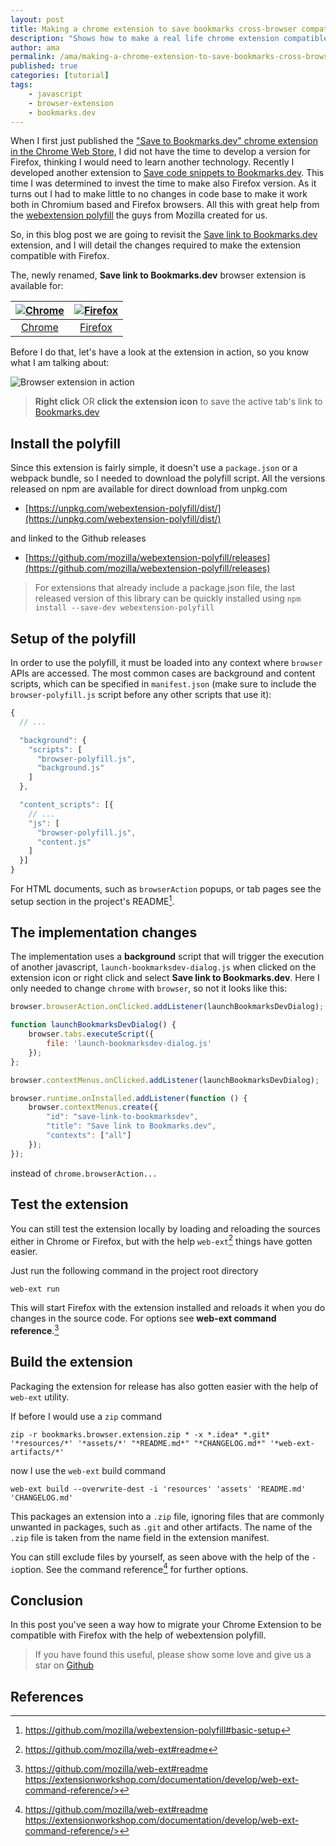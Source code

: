 ```yaml
---
layout: post
title: Making a chrome extension to save bookmarks cross-browser compatible
description: "Shows how to make a real life chrome extension compatible with firefox with the help of webextension polyfill from mozilla"
author: ama
permalink: /ama/making-a-chrome-extension-to-save-bookmarks-cross-browser-compatible
published: true
categories: [tutorial]
tags:
    - javascript
    - browser-extension
    - bookmarks.dev
---
```


When I first just published the ["Save to Bookmarks.dev"  chrome extension in the Chrome Web Store](https://chrome.google.com/webstore/detail/save-link-to-bookmarksdev/diofdblfhjbpgackifolmboaiccmebjb),
 I did not have the time to develop a version for Firefox, thinking I would need to learn another technology.
  Recently I developed another extension to [Save code snippets to Bookmarks.dev](https://github.com/BookmarksDev/code-snippets-browser-extension).
   This time I was determined to invest the time to make also Firefox version. As it turns out I had to make little
    to no changes in code base to make it work both in Chromium based and Firefox browsers. All this with great help from the [webextension polyfill](https://github.com/mozilla/webextension-polyfill)
 the guys from Mozilla created for us.

 So, in this blog post we are going to revisit the [Save link to Bookmarks.dev](https://github.com/BookmarksDev/code-snippets-browser-extension) extension,
  and I will detail the changes required to make the extension compatible with Firefox.

The, newly renamed,  **Save link to Bookmarks.dev** browser extension is available for:

| [![Chrome](https://dev-to-uploads.s3.amazonaws.com/i/8rbe1k13zjid9peah37k.png)](https://chrome.google.com/webstore/detail/save-url-to-bookmarksdev/diofdblfhjbpgackifolmboaiccmebjb) | [![Firefox](https://dev-to-uploads.s3.amazonaws.com/i/nsruw2rq4mveb4cp11u6.png)](https://addons.mozilla.org/en-US/firefox/addon/save-link-to-bookmarks-dev/) |
|:---:|:---:|
| [Chrome](https://chrome.google.com/webstore/detail/save-to-bookmarksdev/diofdblfhjbpgackifolmboaiccmebjb) | [Firefox](https://addons.mozilla.org/en-US/firefox/addon/save-link-to-bookmarks-dev/) |

Before I do that, let's have a look at the extension in action, so you know what I am talking about:

![Browser extension in action](https://dev-to-uploads.s3.amazonaws.com/i/p34m9dbvcrlk041a9oiv.gif)

> **Right click** OR **click the extension icon** to save the active tab's link to [Bookmarks.dev](https://www.bookmarks.dev)

<!--more-->

## Install the polyfill

Since this extension is fairly simple, it doesn't use a `package.json` or a webpack bundle, so I needed to download the polyfill script.
 All the versions released on npm are available for direct download from unpkg.com
* [https://unpkg.com/webextension-polyfill/dist/](https://unpkg.com/webextension-polyfill/dist/)

and linked to the Github releases

* [https://github.com/mozilla/webextension-polyfill/releases](https://github.com/mozilla/webextension-polyfill/releases)

> For extensions that already include a package.json file, the last released version of this library can be quickly installed using `npm install --save-dev webextension-polyfill`

## Setup of the polyfill

In order to use the polyfill, it must be loaded into any context where `browser` APIs are accessed.
 The most common cases are background and content scripts, which can be specified in `manifest.json`
  (make sure to include the `browser-polyfill.js` script <span class="highlight-yellow">before any other scripts that use it</span>):

```javascript
{
  // ...

  "background": {
    "scripts": [
      "browser-polyfill.js",
      "background.js"
    ]
  },

  "content_scripts": [{
    // ...
    "js": [
      "browser-polyfill.js",
      "content.js"
    ]
  }]
}
```

For HTML documents, such as `browserAction` popups, or tab pages see the setup section in the project's README[^1].

[^1]: <https://github.com/mozilla/webextension-polyfill#basic-setup>

## The implementation changes
The implementation uses a **background** script that will trigger the execution of another javascript,
 `launch-bookmarksdev-dialog.js` when clicked on the extension icon or right click and select **Save link to Bookmarks.dev**.
  Here I only needed to change `chrome` with `browser`, so not it looks like this:

```javascript
browser.browserAction.onClicked.addListener(launchBookmarksDevDialog);

function launchBookmarksDevDialog() {
    browser.tabs.executeScript({
        file: 'launch-bookmarksdev-dialog.js'
    });
};

browser.contextMenus.onClicked.addListener(launchBookmarksDevDialog);

browser.runtime.onInstalled.addListener(function () {
    browser.contextMenus.create({
        "id": "save-link-to-bookmarksdev",
        "title": "Save link to Bookmarks.dev",
        "contexts": ["all"]
    });
});

```

instead of `chrome.browserAction...`

## Test the extension
You can still test the extension locally by loading and reloading the sources either in Chrome or Firefox,
 but with the help `web-ext`[^2] things have gotten easier.

[^2]: <https://github.com/mozilla/web-ext#readme>

Just run the following command in the project root directory
```shell
web-ext run
```

This will start Firefox with the extension installed and reloads it when you do changes in the source code.
 For options see **web-ext command reference**.[^3]

[^3]: <https://github.com/mozilla/web-ext#readme>
https://extensionworkshop.com/documentation/develop/web-ext-command-reference/>

## Build the extension
Packaging the extension for release has also gotten easier with the help of `web-ext` utility.

If before I would use a `zip` command

```shell
zip -r bookmarks.browser.extension.zip * -x *.idea* *.git* '*resources/*' '*assets/*' "*README.md*" "*CHANGELOG.md*" '*web-ext-artifacts/*'
```

now I use the `web-ext` build command

```
web-ext build --overwrite-dest -i 'resources' 'assets' 'README.md' 'CHANGELOG.md'
```

This packages an extension into a `.zip` file, ignoring files that are commonly unwanted in packages, such as `.git` and other artifacts.
 The name of the `.zip` file is taken from the name field in the extension manifest.

You can still exclude files by yourself, as seen above with the help of the `-i`option. See the command reference[^3] for
further options.

## Conclusion

In this post you've seen a way how to migrate your Chrome Extension to be compatible with Firefox with the help
of webextension polyfill.

> If you have found this useful, please show some love and give us a star on [Github](https://github.com/BookmarksDev/bookmarks-browser-extension)

## References


